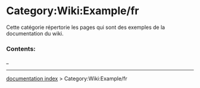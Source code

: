 # Category:Wiki:Example/fr
Cette catégorie répertorie les pages qui sont des exemples de la documentation du wiki.

### Contents:

_

---
[documentation index](../README.md) > Category:Wiki:Example/fr
